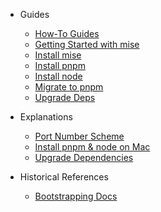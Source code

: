 - Guides

  - [How-To Guides](/guides.md)
  - [Getting Started with mise](/guides/getting-started-with-mise.md)
  - [Install mise](/guides/install-mise.md)
  - [Install pnpm](/guides/install-pnpm.md)
  - [Install node](/guides/install-node.md)
  - [Migrate to pnpm](/guides/migrate-to-pnpm.md)
  - [Upgrade Deps](/guides/upgrade-deps.md)

- Explanations

  - [Port Number Scheme](/explanations/port-number-scheme.md)
  - [Install pnpm & node on Mac](/explanations/pnpm-and-node-on-mac.md)
  - [Upgrade Dependencies](/explanations/upgrade-dependencies.md)

- Historical References

  - [Bootstrapping Docs](/historical/bootstrapping-docs.md)
